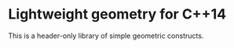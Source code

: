 Lightweight geometry for C++14
==============================

This is a header-only library of simple geometric constructs.
